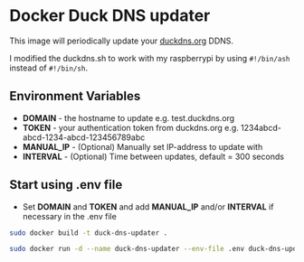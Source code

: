 # Docker Duck DNS updater
This image will periodically update your [duckdns.org](https://www.duckdns.org/) DDNS.

I modified the duckdns.sh to work with my raspberrypi by using ```#!/bin/ash``` instead of ```#!/bin/sh```.

## Environment Variables
 * **DOMAIN** - the hostname to update  e.g.  test.duckdns.org
 * **TOKEN** - your authentication token from duckdns.org e.g. 1234abcd-abcd-1234-abcd-123456789abc
 * **MANUAL_IP** - (Optional) Manually set IP-address to update with
 * **INTERVAL** - (Optional) Time between updates, default = 300 seconds

## Start using .env file
* Set **DOMAIN** and **TOKEN** and add **MANUAL_IP** and/or **INTERVAL** if necessary in the .env file

```sh 
sudo docker build -t duck-dns-updater .

sudo docker run -d --name duck-dns-updater --env-file .env duck-dns-updater --name duck-dns-updater
```
